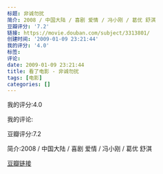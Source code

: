 ```yaml
---
标题: 非诚勿扰
简介: 2008 / 中国大陆 / 喜剧 爱情 / 冯小刚 / 葛优 舒淇
豆瓣评分: '7.2'
链接: https://movie.douban.com/subject/3313801/
创建时间: '2009-01-09 23:21:44'
我的评分: '4.0'
标签:
评论:
date: 2009-01-09 23:21:44
title: 看了电影 - 非诚勿扰
tags: [电影]
categories: []
---
```


我的评分:4.0

我的评论:

豆瓣评分:7.2

简介:2008 / 中国大陆 / 喜剧 爱情 / 冯小刚 / 葛优 舒淇

[豆瓣链接](https://movie.douban.com/subject/3313801/)

